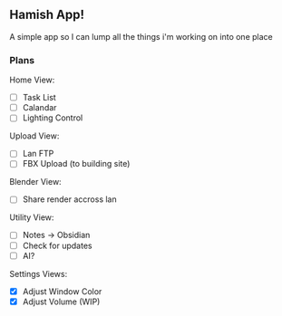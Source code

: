 ## Hamish App!

A simple app so I can lump all the things i'm working on into one place

### Plans

Home View:

- [ ] Task List
- [ ] Calandar
- [ ] Lighting Control

Upload View:

- [ ] Lan FTP
- [ ] FBX Upload (to building site)

Blender View:

- [ ] Share render accross lan

Utility View:

- [ ] Notes -> Obsidian
- [ ] Check for updates
- [ ] AI?

Settings Views:

- [x] Adjust Window Color
- [x] Adjust Volume (WIP)
